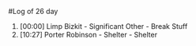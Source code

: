#Log of 26 day

1. [00:00] Limp Bizkit - Significant Other - Break Stuff
1. [10:27] Porter Robinson - Shelter - Shelter
